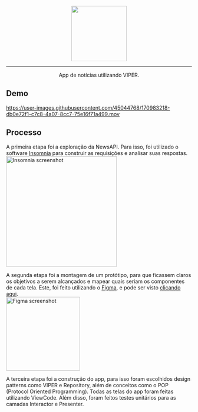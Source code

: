 <p align="center">
  <picture>
    <source height="150rem" media="(prefers-color-scheme: dark)" srcset="https://user-images.githubusercontent.com/45044768/170983995-0b92aeba-0b8c-4ddf-a61c-9946527b50d1.png">
    <source height="150rem" media="(prefers-color-scheme: light)" srcset="https://user-images.githubusercontent.com/45044768/170983962-53571acc-ba07-45f6-8df6-74128f037174.png">
    <img height="150rem" src="https://user-images.githubusercontent.com/45044768/170983962-53571acc-ba07-45f6-8df6-74128f037174.png">
  </picture>
 </p>
 
 ---
 
<p align="center">
 App de notícias utilizando VIPER.
</p>

## Demo
https://user-images.githubusercontent.com/45044768/170983218-db0e72f1-c7c8-4a07-8cc7-75e16f71a499.mov

## Processo
A primeira etapa foi a exploração da NewsAPI. Para isso, foi utilizado o software [Insomnia](https://insomnia.rest) para construir as requisições e analisar suas respostas. <br/>
<img height="300rem" alt="Insomnia screenshot" src="https://user-images.githubusercontent.com/45044768/170983419-4c82a441-c4ff-4876-b7c0-d8a3ebe29ad9.png">

A segunda etapa foi a montagem de um protótipo, para que ficassem claros os objetivos a serem alcançados e mapear quais seriam os componentes de cada tela. Este, foi feito utilizando o [Figma](https://www.figma.com), e pode ser visto [clicando aqui](https://www.figma.com/file/n9cvfq004CHfzxat4lpHwv/The-News-App?node-id=0%3A1). <br/>
<img height="200rem" alt="Figma screenshot" src="https://user-images.githubusercontent.com/45044768/170983674-3a5ba40e-9152-42de-b14f-cfb5ddb95413.png">

A terceira etapa foi a construção do app, para isso foram escolhidos design patterns como VIPER e Repository, além de conceitos como o POP (Protocol Oriented Programming). Todas as telas do app foram feitas utilizando ViewCode. Além disso, foram feitos testes unitários para as camadas Interactor e Presenter.
